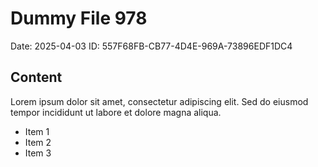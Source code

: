 # Dummy File 978

Date: 2025-04-03
ID: 557F68FB-CB77-4D4E-969A-73896EDF1DC4

## Content

Lorem ipsum dolor sit amet, consectetur adipiscing elit.
Sed do eiusmod tempor incididunt ut labore et dolore magna aliqua.

* Item 1
* Item 2
* Item 3
